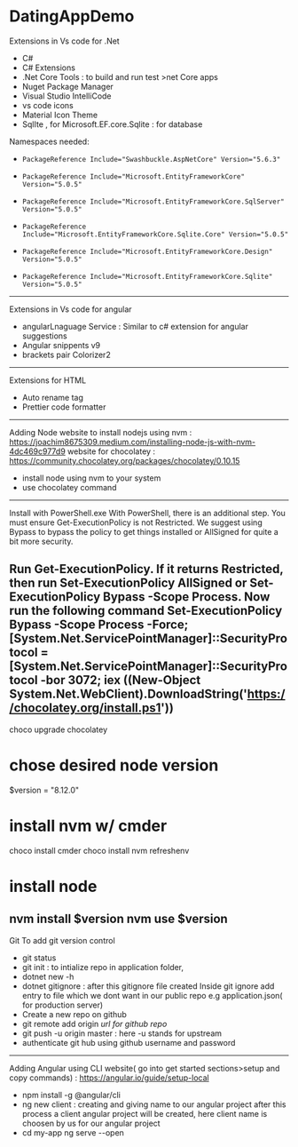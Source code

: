 # DatingAppDemo
Extensions in Vs code for .Net
- C#
- C# Extensions
- .Net Core Tools : to build and run test >net Core apps
- Nuget Package Manager
- Visual Studio IntelliCode
- vs code icons
- Material Icon Theme
- SqlIte , for Microsoft.EF.core.Sqlite : for database

Namespaces needed:
-     PackageReference Include="Swashbuckle.AspNetCore" Version="5.6.3"
-     PackageReference Include="Microsoft.EntityFrameworkCore" Version="5.0.5"
-     PackageReference Include="Microsoft.EntityFrameworkCore.SqlServer" Version="5.0.5"
-     PackageReference Include="Microsoft.EntityFrameworkCore.Sqlite.Core" Version="5.0.5"
-     PackageReference Include="Microsoft.EntityFrameworkCore.Design" Version="5.0.5"
-     PackageReference Include="Microsoft.EntityFrameworkCore.Sqlite" Version="5.0.5"

-------------------------------------------------------------------------------------------------------------------------------------
Extensions in Vs code for angular
- angularLnaguage Service : Similar to c# extension for angular suggestions
- Angular snippents v9
- brackets pair Colorizer2

----------------------------------------------------------------------------------------------------------------------------------------
Extensions for HTML
- Auto rename tag
- Prettier code formatter

-------------------------------------------------------------------------------------------------
Adding Node 
website to install nodejs using nvm : https://joachim8675309.medium.com/installing-node-js-with-nvm-4dc469c977d9
website for chocolatey : https://community.chocolatey.org/packages/chocolatey/0.10.15

- install node using nvm to your system
- use chocolatey command
--------
Install with PowerShell.exe
With PowerShell, there is an additional step. You must ensure Get-ExecutionPolicy is not Restricted. We suggest using Bypass to bypass the policy to get things installed or AllSigned for quite a bit more security.

Run Get-ExecutionPolicy. If it returns Restricted, then run Set-ExecutionPolicy AllSigned or Set-ExecutionPolicy Bypass -Scope Process.
Now run the following command
	Set-ExecutionPolicy Bypass -Scope Process -Force; [System.Net.ServicePointManager]::SecurityProtocol = [System.Net.ServicePointManager]::SecurityProtocol -bor 3072; iex ((New-Object System.Net.WebClient).DownloadString('https://chocolatey.org/install.ps1'))
--------
 choco upgrade chocolatey
# chose desired node version
$version = "8.12.0"
# install nvm w/ cmder
choco install cmder
choco install nvm
refreshenv
# install node
nvm install $version
nvm use $version
------------------------------------------------------------------------------------------------------------------
Git
To add git version control
- git status
- git init : to intialize repo in application folder, 
- dotnet new -h
- dotnet gitignore : after this gitignore file created
  Inside git ignore add entry to file which we dont want in our public repo e.g application.json( for production server)
- Create a new repo on github
- git remote add origin *url for github repo*
- git push -u origin master : here -u stands for upstream
- authenticate git hub using github username and password
----------------------------------------------------------------------------------------------------------------------------------
Adding Angular using CLI
website( go into get started sections>setup and copy commands) : https://angular.io/guide/setup-local
- npm install -g @angular/cli
- ng new client :  creating and giving name to our angular project
 after this process a client angular project will be created, here client name is choosen by us for our angular project
- cd my-app
  ng serve --open
